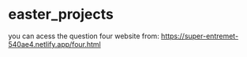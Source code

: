# easter_projects
you can acess the question four website from: https://super-entremet-540ae4.netlify.app/four.html
